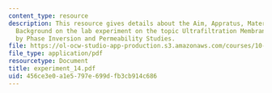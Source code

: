 ```yaml
---
content_type: resource
description: This resource gives details about the Aim, Appratus, Material and Brief
  Background on the lab experiment on the topic Ultrafiltration Membrane Formation
  by Phase Inversion and Permeability Studies.
file: https://ol-ocw-studio-app-production.s3.amazonaws.com/courses/10-467-polymer-science-laboratory-fall-2005/456ce3e0a1e5797e699dfb3cb914c686_experiment_14.pdf
file_type: application/pdf
resourcetype: Document
title: experiment_14.pdf
uid: 456ce3e0-a1e5-797e-699d-fb3cb914c686
---
```

